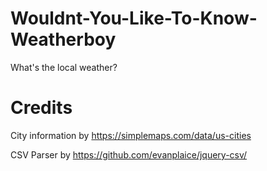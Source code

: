 # Wouldnt-You-Like-To-Know-Weatherboy
 What's the local weather?

# Credits

City information by https://simplemaps.com/data/us-cities

CSV Parser by https://github.com/evanplaice/jquery-csv/